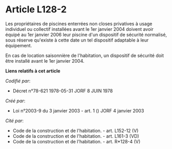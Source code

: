 # Article L128-2

Les propriétaires de piscines enterrées non closes privatives à usage individuel ou collectif installées avant le 1er janvier
2004 doivent avoir équipé au 1er janvier 2006 leur piscine d'un dispositif de sécurité normalisé, sous réserve qu'existe à
cette date un tel dispositif adaptable à leur équipement.

En cas de location saisonnière de l'habitation, un dispositif de sécurité doit être installé avant le 1er janvier 2004.

**Liens relatifs à cet article**

_Codifié par_:

  - Décret n°78-621 1978-05-31 JORF 8 JUIN 1978

_Créé par_:

  - Loi n°2003-9 du 3 janvier 2003 - art. 1 () JORF 4 janvier 2003

_Cité par_:

  - Code de la construction et de l'habitation. - art. L152-12 (V)
  - Code de la construction et de l'habitation. - art. L161-3 (VD)
  - Code de la construction et de l'habitation. - art. R*128-4 (V)
